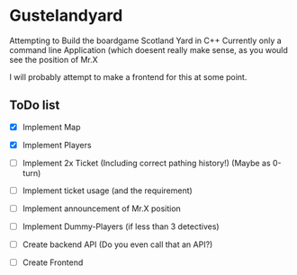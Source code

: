 # Gustelandyard
Attempting to Build the boardgame Scotland Yard in C++
Currently only a command line Application (which doesent really make sense, as you would see the position of Mr.X

I will probably attempt to make a frontend for this at some point.

## ToDo list
- [x] Implement Map
- [x] Implement Players
- [ ] Implement 2x Ticket (Including correct pathing history!) (Maybe as 0-turn)
- [ ] Implement ticket usage (and the requirement)
- [ ] Implement announcement of Mr.X position
- [ ] Implement Dummy-Players (if less than 3 detectives)
- [ ] Create backend API (Do you even call that an API?)
- [ ] Create Frontend

